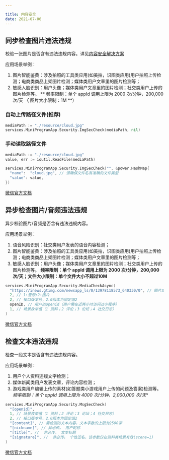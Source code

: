 ```yaml
---

title: 内容安全
date: 2021-07-06
---
```




## 同步检查图片违法违规

校验一张图片是否含有违法违规内容。详见[内容安全解决方案](https://developers.weixin.qq.com/miniprogram/dev/framework/operation.html)

应用场景举例：

1. 图片智能鉴黄：涉及拍照的工具类应用(如美拍，识图类应用)用户拍照上传检测；电商类商品上架图片检测；媒体类用户文章里的图片检测等；
2. 敏感人脸识别：用户头像；媒体类用户文章里的图片检测；社交类用户上传的图片检测等。 ** 频率限制：单个 appId 调用上限为 2000 次/分钟，200,000 次/天 **（** 图片大小限制：1M **）

### 自动上传路径文件(推荐)

``` go
mediaPath := "./resource/cloud.jpg"
services.MiniProgramApp.Security.ImgSecCheck(mediaPath, nil)
```

### 手动读取路径文件

``` go
mediaPath := "./resource/cloud.jpg"
value, err := ioutil.ReadFile(mediaPath)

services.MiniProgramApp.Security.ImgSecCheck("", &power.HashMap{
  "name":  "cloud.jpg", // 请确保文件名有准确的文件类型
  "value": value,
})
```

[微信官方文档](https://developers.weixin.qq.com/miniprogram/dev/api-backend/open-api/sec-check/security.imgSecCheck.html)



## 异步检查图片/音频违法违规

异步校验图片/音频是否含有违法违规内容。

应用场景举例：

1. 语音风险识别：社交类用户发表的语音内容检测；
2. 图片智能鉴黄：涉及拍照的工具类应用(如美拍，识图类应用)用户拍照上传检测；电商类商品上架图片检测；媒体类用户文章里的图片检测等；
3. 敏感人脸识别：用户头像；媒体类用户文章里的图片检测；社交类用户上传的图片检测等。 **频率限制：单个 appId 调用上限为 2000 次/分钟，200,000 次/天；文件大小限制：单个文件大小不超过10M**

``` go
services.MiniProgramApp.Security.MediaCheckAsync(
  "https://inews.gtimg.com/newsapp_ls/0/13978118573_640330/0", // 图片或者音频的在线地址
  2, // 1:音频;2:图片
  2, // 接口版本号，2.0版本为固定值2
  openID, // 用户的openid（用户需在近两小时访问过小程序）
  1, // 场景枚举值（1 资料；2 评论；3 论坛；4 社交日志）
)
```

[微信官方文档](https://developers.weixin.qq.com/miniprogram/dev/api-backend/open-api/sec-check/security.mediaCheckAsync.html)



## 检查文本违法违规

检查一段文本是否含有违法违规内容。

应用场景举例：

1. 用户个人资料违规文字检测；
2. 媒体新闻类用户发表文章，评论内容检测；
3. 游戏类用户编辑上传的素材(如答题类小游戏用户上传的问题及答案)检测等。 *频率限制：单个 appId 调用上限为 4000 次/分钟，2,000,000 次/天**

``` go
services.MiniProgramApp.Security.MsgSecCheck(
  "[openid]",
  1, // 场景枚举值（1 资料；2 评论；3 论坛；4 社交日志）
  2, // 接口版本号，2.0版本为固定值2
  "[content]", // 需检测的文本内容，文本字数的上限为2500字
  "[nickname]", // 非必传。 用户昵称
  "[title]", //  非必传。 文本标题
  "[signature]", //  非必传。 个性签名，该参数仅在资料类场景有效(scene=1)
)
```

[微信官方文档](https://developers.weixin.qq.com/miniprogram/dev/api-backend/open-api/sec-check/security.msgSecCheck.html)
